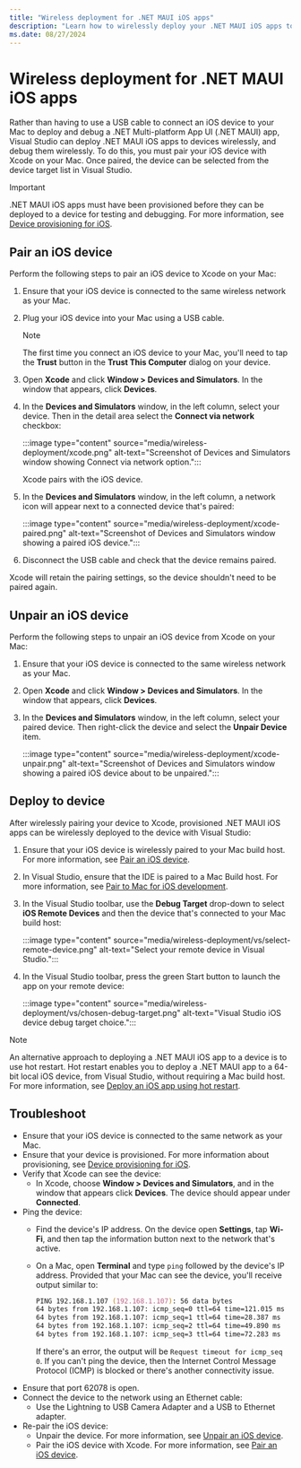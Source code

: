 ```yaml
---
title: "Wireless deployment for .NET MAUI iOS apps"
description: "Learn how to wirelessly deploy your .NET MAUI iOS apps to a provisioned device that's paired to Xcode."
ms.date: 08/27/2024
---
```


# Wireless deployment for .NET MAUI iOS apps

Rather than having to use a USB cable to connect an iOS device to your Mac to deploy and debug a .NET Multi-platform App UI (.NET MAUI) app, Visual Studio can deploy .NET MAUI iOS apps to devices wirelessly, and debug them wirelessly. To do this, you must pair your iOS device with Xcode on your Mac. Once paired, the device can be selected from the device target list in Visual Studio.

> [!IMPORTANT]
> .NET MAUI iOS apps must have been provisioned before they can be deployed to a device for testing and debugging. For more information, see [Device provisioning for iOS](~/ios/device-provisioning/index.md).

## Pair an iOS device

Perform the following steps to pair an iOS device to Xcode on your Mac:

1. Ensure that your iOS device is connected to the same wireless network as your Mac.
1. Plug your iOS device into your Mac using a USB cable.

    > [!NOTE]
    > The first time you connect an iOS device to your Mac, you'll need to tap the **Trust** button in the **Trust This Computer** dialog on your device.

1. Open **Xcode** and click **Window > Devices and Simulators**. In the window that appears, click **Devices**.
1. In the **Devices and Simulators** window, in the left column, select your device. Then in the detail area select the **Connect via network** checkbox:

    :::image type="content" source="media/wireless-deployment/xcode.png" alt-text="Screenshot of Devices and Simulators window showing Connect via network option.":::

    Xcode pairs with the iOS device.

1. In the **Devices and Simulators** window, in the left column, a network icon will appear next to a connected device that's paired:

    :::image type="content" source="media/wireless-deployment/xcode-paired.png" alt-text="Screenshot of Devices and Simulators window showing a paired iOS device.":::

1. Disconnect the USB cable and check that the device remains paired.

Xcode will retain the pairing settings, so the device shouldn't need to be paired again.

## Unpair an iOS device

Perform the following steps to unpair an iOS device from Xcode on your Mac:

1. Ensure that your iOS device is connected to the same wireless network as your Mac.
1. Open **Xcode** and click **Window > Devices and Simulators**. In the window that appears, click **Devices**.
1. In the **Devices and Simulators** window, in the left column, select your paired device. Then right-click the device and select the **Unpair Device** item.

    :::image type="content" source="media/wireless-deployment/xcode-unpair.png" alt-text="Screenshot of Devices and Simulators window showing a paired iOS device about to be unpaired.":::

## Deploy to device

After wirelessly pairing your device to Xcode, provisioned .NET MAUI iOS apps can be wirelessly deployed to the device with Visual Studio:

1. Ensure that your iOS device is wirelessly paired to your Mac build host. For more information, see [Pair an iOS device](#pair-an-ios-device).
1. In Visual Studio, ensure that the IDE is paired to a Mac Build host. For more information, see [Pair to Mac for iOS development](~/ios/pair-to-mac.md).
1. In the Visual Studio toolbar, use the **Debug Target** drop-down to select **iOS Remote Devices** and then the device that's connected to your Mac build host:

    :::image type="content" source="media/wireless-deployment/vs/select-remote-device.png" alt-text="Select your remote device in Visual Studio.":::

1. In the Visual Studio toolbar, press the green Start button to launch the app on your remote device:

    :::image type="content" source="media/wireless-deployment/vs/chosen-debug-target.png" alt-text="Visual Studio iOS device debug target choice.":::

> [!NOTE]
> An alternative approach to deploying a .NET MAUI iOS app to a device is to use hot restart. Hot restart enables you to deploy a .NET MAUI app to a 64-bit local iOS device, from Visual Studio, without requiring a Mac build host. For more information, see [Deploy an iOS app using hot restart](~/ios/hot-restart.md).

## Troubleshoot

- Ensure that your iOS device is connected to the same network as your Mac.
- Ensure that your device is provisioned. For more information about provisioning, see [Device provisioning for iOS](~/ios/device-provisioning/index.md).
- Verify that Xcode can see the device:
  - In Xcode, choose **Window > Devices and Simulators**, and in the window that appears click **Devices**. The device should appear under **Connected**.
- Ping the device:
  - Find the device's IP address. On the device open **Settings**, tap **Wi-Fi**, and then tap the information button next to the network that's active.
  - On a Mac, open **Terminal** and type `ping` followed by the device's IP address. Provided that your Mac can see the device, you'll receive output similar to:

    ```zsh
    PING 192.168.1.107 (192.168.1.107): 56 data bytes
    64 bytes from 192.168.1.107: icmp_seq=0 ttl=64 time=121.015 ms
    64 bytes from 192.168.1.107: icmp_seq=1 ttl=64 time=28.387 ms
    64 bytes from 192.168.1.107: icmp_seq=2 ttl=64 time=49.890 ms
    64 bytes from 192.168.1.107: icmp_seq=3 ttl=64 time=72.283 ms
    ```

    If there's an error, the output will be `Request timeout for icmp_seq 0`. If you can't ping the device, then the Internet Control Message Protocol (ICMP) is blocked or there's another connectivity issue.
- Ensure that port 62078 is open.
- Connect the device to the network using an Ethernet cable:
  - Use the Lightning to USB Camera Adapter and a USB to Ethernet adapter.
- Re-pair the iOS device:
  - Unpair the device. For more information, see [Unpair an iOS device](#unpair-an-ios-device).
  - Pair the iOS device with Xcode. For more information, see [Pair an iOS device](#pair-an-ios-device).

